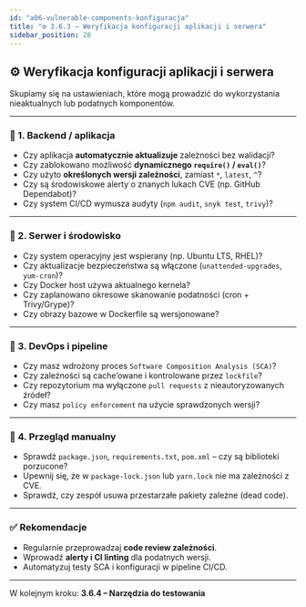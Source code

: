 ```yaml
---
id: "a06-vulnerable-components-konfiguracja"
title: "⚙️ 3.6.3 – Weryfikacja konfiguracji aplikacji i serwera"
sidebar_position: 28
---
```


## ⚙️ Weryfikacja konfiguracji aplikacji i serwera

Skupiamy się na ustawieniach, które mogą prowadzić do wykorzystania nieaktualnych lub podatnych komponentów. 

---

### 🔹 1. Backend / aplikacja

- Czy aplikacja **automatycznie aktualizuje** zależności bez walidacji?
- Czy zablokowano możliwość **dynamicznego `require()` / `eval()`**?
- Czy użyto **określonych wersji zależności**, zamiast `*`, `latest`, `^`?
- Czy są środowiskowe alerty o znanych lukach CVE (np. GitHub Dependabot)?
- Czy system CI/CD wymusza audyty (`npm audit`, `snyk test`, `trivy`)?

---

### 🔹 2. Serwer i środowisko

- Czy system operacyjny jest wspierany (np. Ubuntu LTS, RHEL)?
- Czy aktualizacje bezpieczeństwa są włączone (`unattended-upgrades`, `yum-cron`)?
- Czy Docker host używa aktualnego kernela?
- Czy zaplanowano okresowe skanowanie podatności (cron + Trivy/Grype)?
- Czy obrazy bazowe w Dockerfile są wersjonowane?

---

### 🔹 3. DevOps i pipeline

- Czy masz wdrożony proces `Software Composition Analysis (SCA)`?
- Czy zależności są cache’owane i kontrolowane przez `lockfile`?
- Czy repozytorium ma wyłączone `pull requests` z nieautoryzowanych źródeł?
- Czy masz `policy enforcement` na użycie sprawdzonych wersji?

---

### 🔹 4. Przegląd manualny

- Sprawdź `package.json`, `requirements.txt`, `pom.xml` – czy są biblioteki porzucone?
- Upewnij się, że w `package-lock.json` lub `yarn.lock` nie ma zależności z CVE.
- Sprawdź, czy zespół usuwa przestarzałe pakiety zależne (dead code).

---

### ✅ Rekomendacje

- Regularnie przeprowadzaj **code review zależności**.
- Wprowadź **alerty i CI linting** dla podatnych wersji.
- Automatyzuj testy SCA i konfiguracji w pipeline CI/CD.

---

W kolejnym kroku: **3.6.4 – Narzędzia do testowania**
